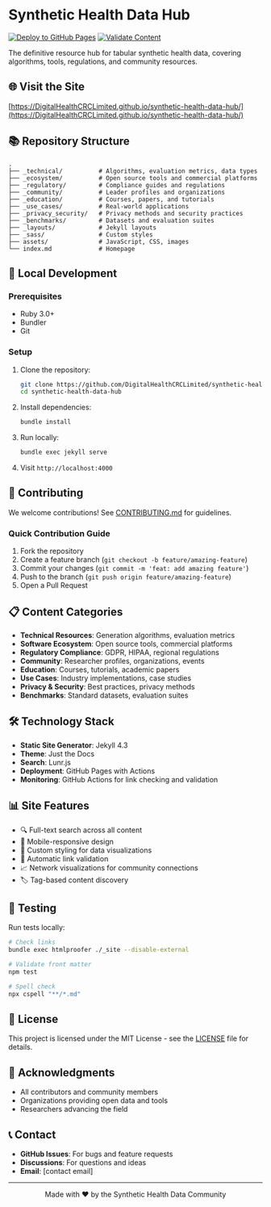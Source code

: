 # Synthetic Health Data Hub

[![Deploy to GitHub Pages](https://github.com/DigitalHealthCRCLimited/synthetic-health-data-hub/actions/workflows/deploy.yml/badge.svg)](https://github.com/DigitalHealthCRCLimited/synthetic-health-data-hub/actions/workflows/deploy.yml)
[![Validate Content](https://github.com/DigitalHealthCRCLimited/synthetic-health-data-hub/actions/workflows/validate-content.yml/badge.svg)](https://github.com/DigitalHealthCRCLimited/synthetic-health-data-hub/actions/workflows/validate-content.yml)

The definitive resource hub for tabular synthetic health data, covering algorithms, tools, regulations, and community resources.

## 🌐 Visit the Site

[https://DigitalHealthCRCLimited.github.io/synthetic-health-data-hub/](https://DigitalHealthCRCLimited.github.io/synthetic-health-data-hub/)

## 📚 Repository Structure

```
.
├── _technical/          # Algorithms, evaluation metrics, data types
├── _ecosystem/          # Open source tools and commercial platforms
├── _regulatory/         # Compliance guides and regulations
├── _community/          # Leader profiles and organizations
├── _education/          # Courses, papers, and tutorials
├── _use_cases/          # Real-world applications
├── _privacy_security/   # Privacy methods and security practices
├── _benchmarks/         # Datasets and evaluation suites
├── _layouts/            # Jekyll layouts
├── _sass/               # Custom styles
├── assets/              # JavaScript, CSS, images
└── index.md             # Homepage
```

## 🚀 Local Development

### Prerequisites
- Ruby 3.0+
- Bundler
- Git

### Setup

1. Clone the repository:
   ```bash
   git clone https://github.com/DigitalHealthCRCLimited/synthetic-health-data-hub.git
   cd synthetic-health-data-hub
   ```

2. Install dependencies:
   ```bash
   bundle install
   ```

3. Run locally:
   ```bash
   bundle exec jekyll serve
   ```

4. Visit `http://localhost:4000`

## 🤝 Contributing

We welcome contributions! See [CONTRIBUTING.md](CONTRIBUTING.md) for guidelines.

### Quick Contribution Guide

1. Fork the repository
2. Create a feature branch (`git checkout -b feature/amazing-feature`)
3. Commit your changes (`git commit -m 'feat: add amazing feature'`)
4. Push to the branch (`git push origin feature/amazing-feature`)
5. Open a Pull Request

## 📋 Content Categories

- **Technical Resources**: Generation algorithms, evaluation metrics
- **Software Ecosystem**: Open source tools, commercial platforms
- **Regulatory Compliance**: GDPR, HIPAA, regional regulations
- **Community**: Researcher profiles, organizations, events
- **Education**: Courses, tutorials, academic papers
- **Use Cases**: Industry implementations, case studies
- **Privacy & Security**: Best practices, privacy methods
- **Benchmarks**: Standard datasets, evaluation suites

## 🛠️ Technology Stack

- **Static Site Generator**: Jekyll 4.3
- **Theme**: Just the Docs
- **Search**: Lunr.js
- **Deployment**: GitHub Pages with Actions
- **Monitoring**: GitHub Actions for link checking and validation

## 📊 Site Features

- 🔍 Full-text search across all content
- 📱 Mobile-responsive design
- 🎨 Custom styling for data visualizations
- 🔗 Automatic link validation
- 📈 Network visualizations for community connections
- 🏷️ Tag-based content discovery

## 🧪 Testing

Run tests locally:

```bash
# Check links
bundle exec htmlproofer ./_site --disable-external

# Validate front matter
npm test

# Spell check
npx cspell "**/*.md"
```

## 📄 License

This project is licensed under the MIT License - see the [LICENSE](LICENSE) file for details.

## 🙏 Acknowledgments

- All contributors and community members
- Organizations providing open data and tools
- Researchers advancing the field

## 📞 Contact

- **GitHub Issues**: For bugs and feature requests
- **Discussions**: For questions and ideas
- **Email**: [contact email]

---

<p align="center">
  Made with ❤️ by the Synthetic Health Data Community
</p>